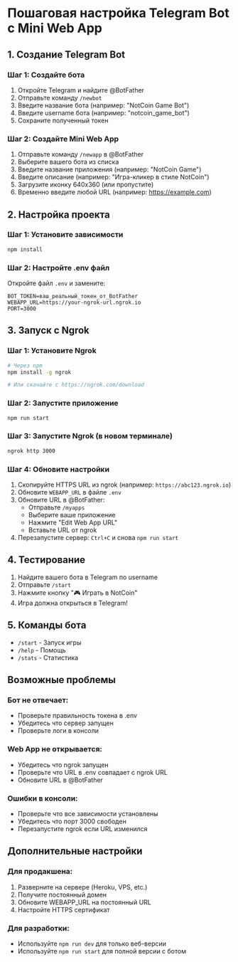 # Пошаговая настройка Telegram Bot с Mini Web App

## 1. Создание Telegram Bot

### Шаг 1: Создайте бота
1. Откройте Telegram и найдите @BotFather
2. Отправьте команду `/newbot`
3. Введите название бота (например: "NotCoin Game Bot")
4. Введите username бота (например: "notcoin_game_bot")
5. Сохраните полученный токен

### Шаг 2: Создайте Mini Web App
1. Отправьте команду `/newapp` в @BotFather
2. Выберите вашего бота из списка
3. Введите название приложения (например: "NotCoin Game")
4. Введите описание (например: "Игра-кликер в стиле NotCoin")
5. Загрузите иконку 640x360 (или пропустите)
6. Временно введите любой URL (например: https://example.com)

## 2. Настройка проекта

### Шаг 1: Установите зависимости
```bash
npm install
```

### Шаг 2: Настройте .env файл
Откройте файл `.env` и замените:
```env
BOT_TOKEN=ваш_реальный_токен_от_BotFather
WEBAPP_URL=https://your-ngrok-url.ngrok.io
PORT=3000
```

## 3. Запуск с Ngrok

### Шаг 1: Установите Ngrok
```bash
# Через npm
npm install -g ngrok

# Или скачайте с https://ngrok.com/download
```

### Шаг 2: Запустите приложение
```bash
npm run start
```

### Шаг 3: Запустите Ngrok (в новом терминале)
```bash
ngrok http 3000
```

### Шаг 4: Обновите настройки
1. Скопируйте HTTPS URL из ngrok (например: `https://abc123.ngrok.io`)
2. Обновите `WEBAPP_URL` в файле `.env`
3. Обновите URL в @BotFather:
   - Отправьте `/myapps`
   - Выберите ваше приложение
   - Нажмите "Edit Web App URL"
   - Вставьте URL от ngrok
4. Перезапустите сервер: `Ctrl+C` и снова `npm run start`

## 4. Тестирование

1. Найдите вашего бота в Telegram по username
2. Отправьте `/start`
3. Нажмите кнопку "🎮 Играть в NotCoin"
4. Игра должна открыться в Telegram!

## 5. Команды бота

- `/start` - Запуск игры
- `/help` - Помощь
- `/stats` - Статистика

## Возможные проблемы

### Бот не отвечает:
- Проверьте правильность токена в .env
- Убедитесь что сервер запущен
- Проверьте логи в консоли

### Web App не открывается:
- Убедитесь что ngrok запущен
- Проверьте что URL в .env совпадает с ngrok URL
- Обновите URL в @BotFather

### Ошибки в консоли:
- Проверьте что все зависимости установлены
- Убедитесь что порт 3000 свободен
- Перезапустите ngrok если URL изменился

## Дополнительные настройки

### Для продакшена:
1. Разверните на сервере (Heroku, VPS, etc.)
2. Получите постоянный домен
3. Обновите WEBAPP_URL на постоянный URL
4. Настройте HTTPS сертификат

### Для разработки:
- Используйте `npm run dev` для только веб-версии
- Используйте `npm run start` для полной версии с ботом